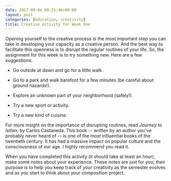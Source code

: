 ```yaml
---
date: 2017-09-04 00:25:46+00:00
layout: post
categories: [education, creativity]
title: Creative Activity for Week One
---
```


Opening yourself to the creative process is the most important step you can take in developing your capacity as a creative person. And the best way to facilitate this openness is to disrupt the regular routines of your life. So, the assignment for this week is to try something new. Here are a few suggestions:

* Go outside at dawn and go for a little walk.

* Go to a park and walk barefoot for a few minutes (be careful about ground hazards!).

* Explore an unknown part of your neighborhood (safely!).

* Try a new sport or activity.

* Try a new kind of cuisine.

For more insight on the importance of disrupting routines, read _Journey to Ixtlan_, by Carlos Castaneda. This book -- written by an author you've probably never heard of -- is one of the most influential books of the twentieth century. It has had a massive impact on popular culture and the consciousness of our age. I highly recommend you read it.

When you have completed this activity (it should take at least an hour), make some notes about your experience. These notes are just for you; their purpose is to help you keep track of your creativity as the semester evolves and as you start to think about your composition project.